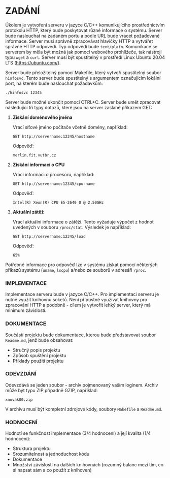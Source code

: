 
# ZADÁNÍ

Úkolem je vytvoření serveru v jazyce C/C++ komunikujícího prostřednictvím protokolu HTTP, který bude poskytovat různé informace o systému. Server bude naslouchat na zadaném portu a podle URL bude vracet požadované informace. Server musí správně zpracovávat hlavičky HTTP a vytvářet správné HTTP odpovědi. Typ odpovědi bude `text/plain`. Komunikace se serverem by měla být možná jak pomocí webového prohlížeče, tak nástroji typu `wget` a `curl`. Server musí být spustitelný v prostředí Linux Ubuntu 20.04 LTS (https://ubuntu.com/).

Server bude přeložitelný pomocí Makefile, který vytvoří spustitelný soubor `hinfosvc`. Tento server bude spustitelný s argumentem označujícím lokální port, na kterém bude naslouchat požadavkům:

```
./hinfosvc 12345
```

Server bude možné ukončit pomocí CTRL+C. Server bude umět zpracovat následující tři typy dotazů, které jsou na server zaslané příkazem GET:

1. **Získání doménového jména**

    Vrací síťové jméno počítače včetně domény, například:

    ```
    GET http://servername:12345/hostname
    ```

    Odpověď:
    ```
    merlin.fit.vutbr.cz
    ```

2. **Získání informací o CPU**

    Vrací informaci o procesoru, například:

    ```
    GET http://servername:12345/cpu-name
    ```

    Odpověď:
    ```
    Intel(R) Xeon(R) CPU E5-2640 0 @ 2.50GHz
    ```

3. **Aktuální zátěž**

    Vrací aktuální informace o zátěži. Tento vyžaduje výpočet z hodnot uvedených v souboru `/proc/stat`. Výsledek je například:

    ```
    GET http://servername:12345/load
    ```

    Odpověď:
    ```
    65%
    ```

Potřebné informace pro odpověď lze v systému získat pomocí některých příkazů systému (`uname`, `lscpu`) a/nebo ze souborů v adresáři `/proc`.

### IMPLEMENTACE

Implementace serveru bude v jazyce C/C++. Pro implementaci serveru je nutné využít knihovnu soketů. Není přípustné využívat knihovny pro zpracování HTTP a podobně - cílem je vytvořit lehký server, který má minimum závislostí.

### DOKUMENTACE

Součástí projektu bude dokumentace, kterou bude představovat soubor `Readme.md`, jenž bude obsahovat:
- Stručný popis projektu
- Způsob spuštění projektu
- Příklady použití projektu

### ODEVZDÁNÍ

Odevzdává se jeden soubor - archív pojmenovaný vaším loginem. Archiv může být typu ZIP případně GZIP, například:

```
xnovak00.zip
```

V archivu musí být kompletní zdrojové kódy, soubory `Makefile` a `Readme.md`.

### HODNOCENÍ

Hodnotí se funkčnost implementace (3/4 hodnocení) a její kvalita (1/4 hodnocení):
- Struktura projektu
- Srozumitelnost a jednoduchost kódu
- Dokumentace
- Množství závislostí na dalších knihovnách (rozumný balanc mezi tím, co si napsat sám a co použít z knihoven)
